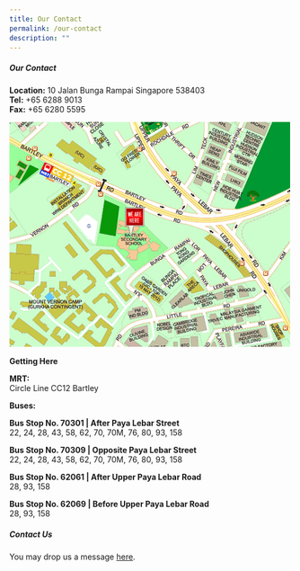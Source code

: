 ```yaml
---
title: Our Contact
permalink: /our-contact
description: ""
---
```



##### Our Contact

**Location:** 10 Jalan Bunga Rampai Singapore 538403  
**Tel:** +65 6288 9013  
**Fax:** +65 6280 5595

![](/images/BartleyMap.jpg)

**Getting Here**  
  
**MRT:**  
Circle Line CC12 Bartley  
  
**Buses:**  
  
**Bus Stop No. 70301 | After Paya Lebar Street**  
22, 24, 28, 43, 58, 62, 70, 70M, 76, 80, 93, 158

**Bus Stop No. 70309 | Opposite Paya Lebar Street**  
22, 24, 28, 43, 58, 62, 70, 70M, 76, 80, 93, 158  
  
**Bus Stop No. 62061 | After Upper Paya Lebar Road**  
28, 93, 158  
  
**Bus Stop No. 62069 | Before Upper Paya Lebar Road**  
28, 93, 158

##### Contact Us

You may drop us a message [here](https://goo.gl/forms/h0Bm3Dd3HlE03BX12).